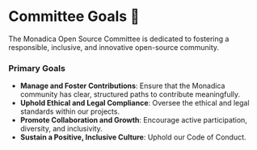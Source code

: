 # Committee Goals 🎯

The Monadica Open Source Committee is dedicated to fostering a responsible, inclusive, and innovative open-source community. 

### Primary Goals

- **Manage and Foster Contributions**: Ensure that the Monadica community has clear, structured paths to contribute meaningfully.
- **Uphold Ethical and Legal Compliance**: Oversee the ethical and legal standards within our projects.
- **Promote Collaboration and Growth**: Encourage active participation, diversity, and inclusivity.
- **Sustain a Positive, Inclusive Culture**: Uphold our Code of Conduct.
